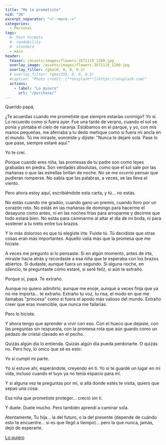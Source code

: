 ```yaml
---
title: "Me lo prometiste"
nid: "36"
excerpt_separator: "<!--more-->"
categories:
  - Personal
tags:
  #- Post Formats
  #- readability
  #- standard
  - main
header:
  teaser: /assets/images/flowers-3571119_1280.jpg
  overlay_image: /assets/images/flowers-3571119_1280.jpg
  overlay_filter: rgba(0, 0, 0, 0.2)
  # overlay_filter: rgba(255, 0, 0, 0.5)
  #caption: "Photo credit: [**Unsplash**](https://unsplash.com)"
  actions:
    - label: "Lo quiero"
      url: "/purchase/"
---
```


Querido papá,

<!--more-->

¿Te acuerdas cuando me prometiste que siempre estarías conmigo? Yo sí. Lo recuerdo como si fuera ayer. Fue una tarde de verano, cuando el sol se ponía y pintaba el cielo de naranja. Estábamos en el parque, y yo, con mis manos pequeñas, me aferraba a tu dedo meñique como si fuera mi ancla en el mundo. Tú me miraste, sonreíste y dijiste: "Nunca te dejaré sola. Pase lo que pase, siempre estaré aquí."

Yo te creí.

Porque cuando eres niña, las promesas de tu padre son como leyes grabadas en piedra. Son verdades absolutas, como que el sol sale por las mañanas o que las estrellas brillan de noche. No se me ocurrió pensar que pudieran romperse. No sabía que las palabras, a veces, se las lleva el viento.

Pero ahora estoy aquí, escribiéndote esta carta, y tú… no estás.

No estás cuando me gradúo, cuando gano un premio, cuando lloro por un corazón roto. No estás en las mañanas de domingo para hacerme el desayuno como antes, ni en las noches frías para arroparme y decirme que todo estará bien. No estás para caminarme al altar el día de mi boda, ni para sostener a tu nieto entre tus brazos.

Y lo más doloroso es que tú elegiste irte. Fuiste tú. Tú decidiste que otras cosas eran más importantes. Aquello valía más que la promesa que me hiciste.

A veces me pregunto si lo pensaste. Si en algún momento, antes de irte, miraste hacia atrás y recordaste a esa niña que te esperaba con los brazos abiertos. Si dudaste, aunque fuera un segundo. Si alguna noche, en silencio, te preguntaste cómo estaré, si seré feliz, si aún te extraño.

Porque sí, papá. Te extraño.

Aunque no quiero admitirlo, aunque me enoje, aunque a veces finja que ya no me importa… te extraño. Extraño tu voz, tu risa, el modo en que me llamabas "princesa" como si fuera el apodo más valioso del mundo. Extraño creer que eras invencible, que nunca me fallarías.

Pero lo hiciste.

Y ahora tengo que aprender a vivir con eso. Con el hueco que dejaste, con las preguntas sin respuesta, con la promesa rota que aún guardo como un pedazo de cristal clavado en el pecho.

Quizás algún día lo entienda. Quizás algún día pueda perdonarte. O quizás no. Pero hoy, lo único que sé es esto:

Yo sí cumplí mi parte.

Yo sí estuve ahí, esperándote, creyendo en ti. Yo sí te guardé un lugar en mi vida, incluso cuando el tuyo ya no tenía espacio para mí.

Y si alguna vez te preguntas por mí, si allá donde estés te visita, quiero que sepas una cosa:

Esa niña que prometiste proteger… creció sin ti.

Y duele. Duele mucho. Pero también aprendí a caminar sola.

Atentamente,
Tu hija... la del futuro, o la del presente (depende de cuándo esto te encuentre... si es que llegó a tiempo)... pero la que nunca, jamás, dejó de esperarte.


[Lo quiero](../../purchase/)


